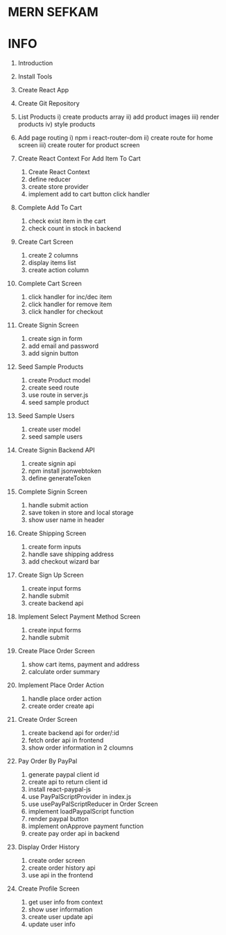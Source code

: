 # MERN SEFKAM

# INFO

1. Introduction
2. Install Tools
3. Create React App
4. Create Git Repository
5. List Products
   i) create products array
   ii) add product images
   iii) render products
   iv) style products
6. Add page routing
   i) npm i react-router-dom
   ii) create route for home screen
   iii) create router for product screen

7. Create React Context For Add Item To Cart
   1. Create React Context
   2. define reducer
   3. create store provider
   4. implement add to cart button click handler
8. Complete Add To Cart
   1. check exist item in the cart
   2. check count in stock in backend
9. Create Cart Screen
   1. create 2 columns
   2. display items list
   3. create action column
10. Complete Cart Screen
    1. click handler for inc/dec item
    2. click handler for remove item
    3. click handler for checkout
11. Create Signin Screen
    1. create sign in form
    2. add email and password
    3. add signin button
12. Seed Sample Products
    1. create Product model
    2. create seed route
    3. use route in server.js
    4. seed sample product
13. Seed Sample Users
    1. create user model
    2. seed sample users
14. Create Signin Backend API
    1. create signin api
    2. npm install jsonwebtoken
    3. define generateToken
15. Complete Signin Screen
    1. handle submit action
    2. save token in store and local storage
    3. show user name in header
16. Create Shipping Screen
    1. create form inputs
    2. handle save shipping address
    3. add checkout wizard bar
17. Create Sign Up Screen
    1. create input forms
    2. handle submit
    3. create backend api
18. Implement Select Payment Method Screen
    1. create input forms
    2. handle submit
19. Create Place Order Screen
    1. show cart items, payment and address
    2. calculate order summary
20. Implement Place Order Action
    1. handle place order action
    2. create order create api
21. Create Order Screen
    1. create backend api for order/:id
    2. fetch order api in frontend
    3. show order information in 2 cloumns
22. Pay Order By PayPal
    1. generate paypal client id
    2. create api to return client id
    3. install react-paypal-js
    4. use PayPalScriptProvider in index.js
    5. use usePayPalScriptReducer in Order Screen
    6. implement loadPaypalScript function
    7. render paypal button
    8. implement onApprove payment function
    9. create pay order api in backend
23. Display Order History
    1. create order screen
    2. create order history api
    3. use api in the frontend
24. Create Profile Screen
    1. get user info from context
    2. show user information
    3. create user update api
    4. update user info
